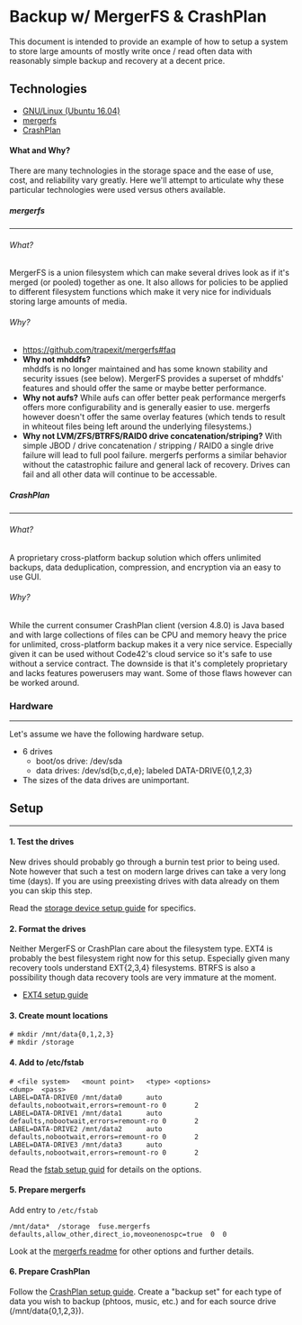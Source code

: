 # Backup w/ MergerFS & CrashPlan
This document is intended to provide an example of how to setup a system to store large amounts of mostly write once / read often data with reasonably simple backup and recovery at a decent price.

## Technologies
* [GNU/Linux (Ubuntu 16.04)](http://ubuntu.com)
* [mergerfs](http://github.com/trapexit/mergerfs)
* [CrashPlan](https://www.crashplan.com)

#### What and Why?
There are many technologies in the storage space and the ease of use, cost, and reliability vary greatly. Here we'll attempt to articulate why these particular technologies were used versus others available.

##### mergerfs
---
###### What?
MergerFS is a union filesystem which can make several drives look as if it's merged (or pooled) together as one. It also allows for policies to be applied to different filesystem functions which make it very nice for individuals storing large amounts of media.

###### Why?
* https://github.com/trapexit/mergerfs#faq
* **Why not mhddfs?**  
mhddfs is no longer maintained and has some known stability and security issues (see below). MergerFS provides a superset of mhddfs' features and should offer the same or maybe better performance.
* **Why not aufs?**
While aufs can offer better peak performance mergerfs offers more configurability and is generally easier to use. mergerfs however doesn't offer the same overlay features (which tends to result in whiteout files being left around the underlying filesystems.)
* **Why not LVM/ZFS/BTRFS/RAID0 drive concatenation/striping?**
With simple JBOD / drive concatenation / stripping / RAID0 a single drive failure will lead to full pool failure. mergerfs performs a similar behavior without the catastrophic failure and general lack of recovery. Drives can fail and all other data will continue to be accessable.

##### CrashPlan
---
###### What?
A proprietary cross-platform backup solution which offers unlimited backups, data deduplication, compression, and encryption via an easy to use GUI.

###### Why?
While the current consumer CrashPlan client (version 4.8.0) is Java based and with large collections of files can be CPU and memory heavy the price for unlimited, cross-platform backup makes it a very nice service. Especially given it can be used without Code42's cloud service so it's safe to use without a service contract. The downside is that it's completely proprietary and lacks features powerusers may want. Some of those flaws however can be worked around.

### Hardware
---
Let's assume we have the following hardware setup.
* 6 drives
  * boot/os drive: /dev/sda
  * data drives: /dev/sd{b,c,d,e}; labeled DATA-DRIVE{0,1,2,3}
* The sizes of the data drives are unimportant.

## Setup
---
#### 1. Test the drives
New drives should probably go through a burnin test prior to being used. Note however that such a test on modern large drives can take a very long time (days). If you are using preexisting drives with data already on them you can skip this step.

Read the [storage device setup guide](setup_(storage_device).md) for specifics.

#### 2. Format the drives
Neither MergerFS or CrashPlan care about the filesystem type. EXT4 is probably the best filesystem right now for this setup. Especially given many recovery tools understand EXT{2,3,4} filesystems. BTRFS is also a possibility though data recovery tools are very immature at the moment.

* [EXT4 setup guide](setup_(ext4).md)

#### 3. Create mount locations
```
# mkdir /mnt/data{0,1,2,3}
# mkdir /storage
```

#### 4. Add to /etc/fstab
```
# <file system>   <mount point>   <type> <options>                             <dump>  <pass>
LABEL=DATA-DRIVE0 /mnt/data0      auto   defaults,nobootwait,errors=remount-ro 0       2
LABEL=DATA-DRIVE1 /mnt/data1      auto   defaults,nobootwait,errors=remount-ro 0       2
LABEL=DATA-DRIVE2 /mnt/data2      auto   defaults,nobootwait,errors=remount-ro 0       2
LABEL=DATA-DRIVE3 /mnt/data3      auto   defaults,nobootwait,errors=remount-ro 0       2
```

Read the [fstab setup guid](setup_(fstab).md) for details on the options.

#### 5. Prepare mergerfs
Add entry to `/etc/fstab`
```
/mnt/data*  /storage  fuse.mergerfs  defaults,allow_other,direct_io,moveonenospc=true  0  0
```

Look at the [mergerfs readme](https://github.com/trapexit/mergerfs#options) for other options and further details.

#### 6. Prepare CrashPlan

Follow the [CrashPlan setup guide](setup_(crashplan).md). Create a "backup set" for each type of data you wish to backup (phtoos, music, etc.) and for each source drive (/mnt/data{0,1,2,3}).
